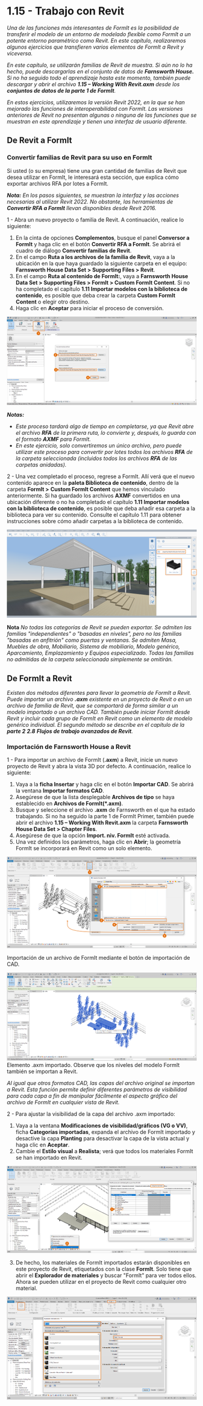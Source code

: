 # 1.15 - Trabajo con Revit

_Una de las funciones más interesantes de FormIt es la posibilidad de transferir el modelo de un entorno de modelado flexible como FormIt a un potente entorno paramétrico como Revit. En este capítulo, realizaremos algunos ejercicios que transfieren varios elementos de FormIt a Revit y viceversa._

_En este capítulo, se utilizarán familias de Revit de muestra. Si aún no lo ha hecho, puede descargarlas en el conjunto de datos de **Farnsworth House.** Si no ha seguido todo el aprendizaje hasta este momento, también puede descargar y abrir el archivo **1.15 – Working With Revit.axm** desde los **conjuntos de datos de la parte 1 de FormIt**._

_En estos ejercicios, utilizaremos la versión Revit 2022, en la que se han mejorado las funciones de interoperabilidad con FormIt. Las versiones anteriores de Revit no presentan algunas o ninguna de las funciones que se muestran en este aprendizaje y tienen una interfaz de usuario diferente._

## De Revit a FormIt

### Convertir familias de Revit para su uso en FormIt

Si usted \(o su empresa\) tiene una gran cantidad de familias de Revit que desea utilizar en FormIt, le interesará esta sección, que explica cómo exportar archivos RFA por lotes a FormIt.

_**Nota:**_ _En los pasos siguientes, se muestran la interfaz y las acciones necesarias al utilizar Revit 2022. No obstante, las herramientas de_ _**Convertir RFA a FormIt**_ _llevan disponibles desde Revit 2016._

1 - Abra un nuevo proyecto o familia de Revit. A continuación, realice lo siguiente:

1. En la cinta de opciones **Complementos**, busque el panel **Conversor a FormIt** y haga clic en el botón **Convertir RFA a FormIt**. Se abrirá el cuadro de diálogo **Convertir familias de Revit**.
2. En el campo **Ruta a los archivos de la familia de Revit**, vaya a la ubicación en la que haya guardado la siguiente carpeta en el equipo: **Farnsworth House Data Set &gt; Supporting Files &gt; Revit**.
3. En el campo **Ruta al contenido de FormIt:**, vaya a **Farnsworth House Data Set &gt; Supporting Files &gt; FormIt &gt; Custom FormIt Content**. Si no ha completado el capítulo **1.11 Importar modelos con la biblioteca de contenido**, es posible que deba crear la carpeta **Custom FormIt Content** o elegir otro destino.
4. Haga clic en **Aceptar** para iniciar el proceso de conversión.

![](../../.gitbook/assets/0%20%2823%29.png)

_**Notas:**_

* _Este proceso tardará algo de tiempo en completarse, ya que Revit abre el archivo_ _**RFA**_ _de la primera ruta, lo convierte y, después, lo guarda con el formato_ _**AXMF**_ _para FormIt._
* _En este ejercicio, solo convertiremos un único archivo, pero puede utilizar este proceso para convertir por lotes todos los archivos_ _**RFA**_ _de la carpeta seleccionada \(incluidos todos los archivos_ _**RFA**_ _de las carpetas anidadas\)._

2 - Una vez completado el proceso, regrese a FormIt. Allí verá que el nuevo contenido aparece en la **paleta Biblioteca de contenido**, dentro de la carpeta **FormIt &gt;** **Custom FormIt Content** que hemos vinculado anteriormente. Si ha guardado los archivos **AXMF** convertidos en una ubicación diferente o no ha completado el capítulo **1.11 Importar modelos con la biblioteca de contenido**, es posible que deba añadir esa carpeta a la biblioteca para ver su contenido. Consulte el capítulo 1.11 para obtener instrucciones sobre cómo añadir carpetas a la biblioteca de contenido.

![](../../.gitbook/assets/1%20%2824%29.png)‌

**Nota** _No todas las categorías de Revit se pueden exportar. Se admiten las familias "independientes" o "basadas en niveles", pero no las familias "basadas en anfitrión" como puertas y ventanas. Se admiten Masa, Muebles de obra, Mobiliario, Sistema de mobiliario, Modelo genérico, Aparcamiento, Emplazamiento y Equipos especializado. Todas las familias no admitidas de la carpeta seleccionada simplemente se omitirán._

## De FormIt a Revit

_Existen dos métodos diferentes para llevar la geometría de FormIt a Revit. Puede importar un archivo_ _**.axm** existente en un proyecto de Revit o en un archivo de familia de Revit, que se comportará de forma similar a un modelo importado o un archivo CAD. También puede iniciar FormIt desde Revit y incluir cada grupo de FormIt en Revit como un elemento de modelo genérico individual. El segundo método se describe en el capítulo de la **parte 2**_ _**2.8**_ _**Flujos de trabajo avanzados de Revit**._

### Importación de Farnsworth House a Revit

1 - Para importar un archivo de FormIt \(**.axm**\) a Revit, inicie un nuevo proyecto de Revit y abra la vista 3D por defecto. A continuación, realice lo siguiente:

1. Vaya a la **ficha Insertar** y haga clic en el botón **Importar CAD**. Se abrirá la ventana **Importar formatos CAD**.
2. Asegúrese de que la lista desplegable **Archivos de tipo** se haya establecido en **Archivos de FormIt\(\*.axm\)**.
3. Busque y seleccione el archivo **.axm** de Farnsworth en el que ha estado trabajando. Si no ha seguido la parte 1 de FormIt Primer, también puede abrir el archivo **1.15 – Working With Revit.axm** la carpeta **Farnsworth House Data Set &gt; Chapter Files**.
4. Asegúrese de que la opción **Import. niv. FormIt** esté activada.
5. Una vez definidos los parámetros, haga clic en **Abrir**; la geometría FormIt se incorporará en Revit como un solo elemento.

![](../../.gitbook/assets/2%20%2824%29.png)

Importación de un archivo de FormIt mediante el botón de importación de CAD.

![](../../.gitbook/assets/3%20%2821%29.png)  
Elemento .axm importado. Observe que los niveles del modelo FormIt también se importan a Revit.

_Al igual que otros formatos CAD, las capas del archivo original se importan a Revit. Esta función permite definir diferentes parámetros de visibilidad para cada capa a fin de manipular fácilmente el aspecto gráfico del archivo de FormIt en cualquier vista de Revit._

2 - Para ajustar la visibilidad de la capa del archivo .axm importado:

1. Vaya a la ventana **Modificaciones de visibilidad/gráficos \(VG o VV\)**, ficha **Categorías importadas**, expanda el archivo de FormIt importado y desactive la capa **Planting** para desactivar la capa de la vista actual y haga clic en **Aceptar**.
2. Cambie el **Estilo visual** a **Realista**; verá que todos los materiales FormIt se han importado en Revit.

![](../../.gitbook/assets/4%20%2820%29.png)

3. De hecho, los materiales de FormIt importados estarán disponibles en este proyecto de Revit, etiquetados con la clase **FormIt**. Solo tiene que abrir el **Explorador de materiales** y buscar "FormIt" para ver todos ellos. Ahora se pueden utilizar en el proyecto de Revit como cualquier otro material.

![](../../.gitbook/assets/5%20%2819%29.png)

